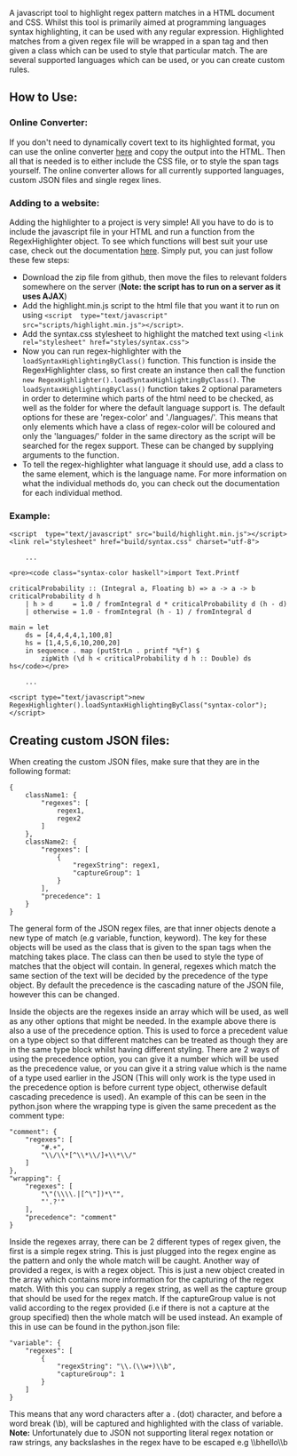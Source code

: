 A javascript tool to highlight regex pattern matches in a HTML document and CSS. Whilst this tool is primarily aimed at programming languages syntax highlighting, it can be used with any regular expression. Highlighted matches from a given regex file will be wrapped in a span tag and then given a class which can be used to style that particular match. The are several supported languages which can be used, or you can create custom rules.

## How to Use:
### Online Converter:
If you don't need to dynamically covert text to its highlighted format, you can use the online converter [here](http://markhillman.info/#regex-highlighter) and copy the output into the HTML. Then all that is needed is to either include the CSS file, or to style the span tags yourself. The online converter allows for all currently supported languages, custom JSON files and single regex lines.

### Adding to a website:
Adding the highlighter to a project is very simple! All you have to do is to include the javascript file in your HTML and run a function from the RegexHighlighter object. To see which functions will best suit your use case, check out the documentation [here](http://markhillman.info/projects/regex-highlighter/docs).
Simply put, you can just follow these few steps:
- Download the zip file from github, then move the files to relevant folders somewhere on the server (**Note: the script has to run on a server as it uses AJAX**)
- Add the highlight.min.js script to the html file that you want it to run on using `<script  type="text/javascript" src="scripts/highlight.min.js"></script>`.
- Add the syntax.css stylesheet to highlight the matched text using `<link rel="stylesheet" href="styles/syntax.css">`
- Now you can run regex-highlighter with the `loadSyntaxHighlightingByClass()` function. This function is inside the RegexHighlighter class, so first create an instance then call the function `new RegexHighlighter().loadSyntaxHighlightingByClass()`. The `loadSyntaxHighlightingByClass()` function takes 2 optional parameters in order to determine which parts of the html need to be checked, as well as the folder for where the default language support is. The default options for these are 'regex-color' and './languages/'. This means that only elements which have a class of regex-color will be coloured and only the 'languages/' folder in the same directory as the script will be searched for the regex support. These can be changed by supplying arguments to the function.
- To tell the regex-highlighter what language it should use, add a class to the same element, which is the language name.
For more information on what the individual methods do, you can check out the documentation for each individual method.

### Example:
```
<script  type="text/javascript" src="build/highlight.min.js"></script>
<link rel="stylesheet" href="build/syntax.css" charset="utf-8">

    ...    

<pre><code class="syntax-color haskell">import Text.Printf

criticalProbability :: (Integral a, Floating b) => a -> a -> b
criticalProbability d h
    | h > d     = 1.0 / fromIntegral d * criticalProbability d (h - d)
    | otherwise = 1.0 - fromIntegral (h - 1) / fromIntegral d

main = let
    ds = [4,4,4,4,1,100,8]
    hs = [1,4,5,6,10,200,20]
    in sequence . map (putStrLn . printf "%f") $
        zipWith (\d h < criticalProbability d h :: Double) ds hs</code></pre>

    ...

<script type="text/javascript">new RegexHighlighter().loadSyntaxHighlightingByClass("syntax-color");</script>
```

## Creating custom JSON files:
When creating the custom JSON files, make sure that they are in the following format:
```
{
    className1: {
        "regexes": [
            regex1,
            regex2
        ]
    },
    className2: {
        "regexes": [
            {
                "regexString": regex1,
                "captureGroup": 1
            }
        ],
        "precedence": 1
    }
}
```
The general form of the JSON regex files, are that inner objects denote a new type of match (e.g variable, function, keyword). The key for these objects will be used as the class that is given to the span tags when the matching takes place. The class can then be used to style the type of matches that the object will contain. In general, regexes which match the same section of the text will be decided by the precedence of the type object. By default the precedence is the cascading nature of the JSON file, however this can be changed.

Inside the objects are the regexes inside an array which will be used, as well as any other options that might be needed. In the example above there is also a use of the precedence option. This is used to force a precedent value on a type object so that different matches can be treated as though they are in the same type block whilst having different styling. There are 2 ways of using the precedence option, you can give it a number which will be used as the precedence value, or you can give it a string value which is the name of a type used earlier in the JSON (This will only work is the type used in the precedence option is before current type object, otherwise default cascading precedence is used). An example of this can be seen in the python.json where the wrapping type is given the same precedent as the comment type:
```
"comment": {
    "regexes": [
        "#.+",
        "\\/\\*[^\\*\\/]+\\*\\/"
    ]
},
"wrapping": {
    "regexes": [
        "\"(\\\\.|[^\"])*\"",
        "'.?'"
    ],
    "precedence": "comment"
}
```

Inside the regexes array, there can be 2 different types of regex given, the first is a simple regex string. This is just plugged into the regex engine as the pattern and only the whole match will be caught. Another way of provided a regex, is with a regex object. This is just a new object created in the array which contains more information for the capturing of the regex match. With this you can supply a regex string, as well as the capture group that should be used for the regex match. If the captureGroup value is not valid according to the regex provided (i.e if there is not a capture at the group specified) then the whole match will be used instead. An example of this in use can be found in the python.json file:
```
"variable": {
    "regexes": [
        {
            "regexString": "\\.(\\w+)\\b",
            "captureGroup": 1
        }
    ]
}
```
This means that any word characters after a . (dot) character, and before a word break (\\b), will be captured and highlighted with the class of variable. **Note:** Unfortunately due to JSON not supporting literal regex notation or raw strings, any backslashes in the regex have to be escaped e.g \\\\bhello\\\\b
